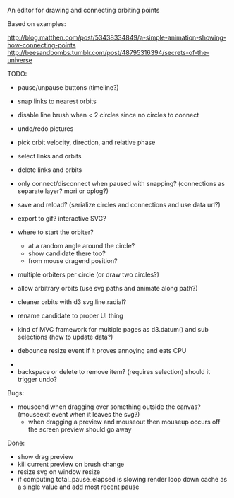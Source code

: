 An editor for drawing and connecting orbiting points

Based on examples:

http://blog.matthen.com/post/53438334849/a-simple-animation-showing-how-connecting-points
http://beesandbombs.tumblr.com/post/48795316394/secrets-of-the-universe

TODO:

* pause/unpause buttons (timeline?)
* snap links to nearest orbits
* disable line brush when < 2 circles since no circles to connect
* undo/redo pictures
* pick orbit velocity, direction, and relative phase
* select links and orbits
* delete links and orbits

* only connect/disconnect when paused with snapping? (connections as separate layer? mori or oplog?)
* save and reload? (serialize circles and connections and use data url?)
* export to gif? interactive SVG?
* where to start the orbiter?
  * at a random angle around the circle?
  * show candidate there too?
  * from mouse dragend position?
* multiple orbiters per circle (or draw two circles?)
* allow arbitrary orbits (use svg paths and animate along path?)
* cleaner orbits with d3 svg.line.radial?
* rename candidate to proper UI thing
* kind of MVC framework for multiple pages as d3.datum() and sub selections (how to update data?)
* debounce resize event if it proves annoying and eats CPU
* <li><a>backspace or delete to remove item? (requires selection) should it trigger undo?

Bugs:

* mouseend when dragging over something outside the canvas? (mouseexit event when it leaves the svg?)
  * when dragging a preview and mouseout then mouseup occurs off the screen preview should go away


Done:
* show drag preview
* kill current preview on brush change
* resize svg on window resize
* if computing total_pause_elapsed is slowing render loop down cache as a single value and add most recent pause
